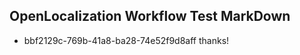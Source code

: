 ## OpenLocalization Workflow Test MarkDown
* bbf2129c-769b-41a8-ba28-74e52f9d8aff thanks!

<!--HONumber=Aug16_HO1-->


